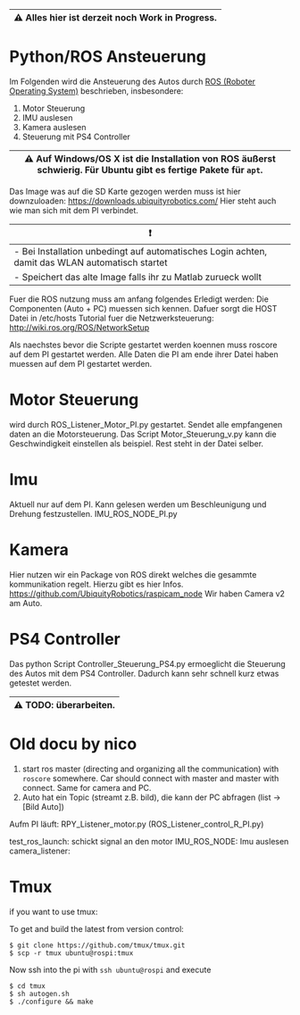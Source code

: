 | :warning: Alles hier ist derzeit noch Work in Progress.|
| --- |
# Python/ROS Ansteuerung
Im Folgenden wird die Ansteuerung des Autos durch [ROS (Roboter Operating System)](http://www.ros.org/) beschrieben, insbesondere:

1. Motor Steuerung
2. IMU auslesen
3. Kamera auslesen
4. Steuerung mit PS4 Controller
<!-- 
    TODO: überarbeiten
Dazu wird Folgendes benoetigt :
1. Linux/Mac
2. Python
3. ROS Kinetic
4. Eventuell andere Packages wie z.B. OpenCV
 -->
| :warning: Auf Windows/OS X ist die Installation von ROS äußerst schwierig. Für Ubuntu gibt es fertige Pakete für `apt`.|
| --- |

Das Image was auf die SD Karte gezogen werden muss ist hier downzuloaden: https://downloads.ubiquityrobotics.com/
Hier steht auch wie man sich mit dem PI verbindet.

| :heavy_exclamation_mark: |
-------------- | 
| - Bei Installation unbedingt auf automatisches Login achten, damit das WLAN automatisch startet|
| - Speichert das alte Image falls ihr zu Matlab zurueck wollt|


Fuer die ROS nutzung muss am anfang folgendes Erledigt werden:
Die Componenten (Auto + PC) muessen sich kennen. Dafuer sorgt die HOST Datei in /etc/hosts
Tutorial fuer die Netzwerksteuerung: http://wiki.ros.org/ROS/NetworkSetup

Als naechstes bevor die Scripte gestartet werden koennen muss roscore auf dem PI gestartet werden. Alle Daten die PI am ende ihrer Datei haben muessen auf dem PI gestartet werden. 

 
# Motor Steuerung
wird durch ROS_Listener_Motor_PI.py gestartet. Sendet alle empfangenen daten an die Motorsteuerung.
Das Script Motor_Steuerung_v.py kann die Geschwindigkeit einstellen als beispiel. Rest steht in der Datei selber. 
# Imu
Aktuell nur auf dem PI. Kann gelesen werden um Beschleunigung und Drehung festzustellen. IMU_ROS_NODE_PI.py

# Kamera

Hier nutzen wir ein Package von ROS direkt welches die gesammte kommunikation regelt. Hierzu gibt es hier Infos.
https://github.com/UbiquityRobotics/raspicam_node
Wir haben Camera v2 am Auto.
# PS4 Controller
Das python Script Controller_Steuerung_PS4.py ermoeglicht die Steuerung des Autos mit dem PS4 Controller. Dadurch kann sehr schnell kurz etwas getestet werden.




| :warning: TODO: überarbeiten.|
| --- |
# Old docu by nico
1. start ros master (directing and organizing all the communication) with `roscore` somewhere. Car should connect with master and master with connect. Same for camera and PC.
2. Auto hat ein Topic (streamt z.B. bild), die kann der PC abfragen (list -> [Bild Auto])

Aufm PI läuft:
RPY_Listener_motor.py (ROS_Listener_control_R_PI.py)

test_ros_launch: schickt signal an den motor
IMU_ROS_NODE: Imu auslesen
camera_listener: 




# Tmux
if you want to use tmux:

To get and build the latest from version control:

    $ git clone https://github.com/tmux/tmux.git
    $ scp -r tmux ubuntu@rospi:tmux

Now ssh into the pi with `ssh ubuntu@rospi` and execute

    $ cd tmux
    $ sh autogen.sh
    $ ./configure && make
